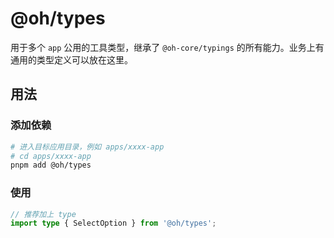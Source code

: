 # @oh/types

用于多个 `app` 公用的工具类型，继承了 `@oh-core/typings` 的所有能力。业务上有通用的类型定义可以放在这里。

## 用法

### 添加依赖

```bash
# 进入目标应用目录，例如 apps/xxxx-app
# cd apps/xxxx-app
pnpm add @oh/types
```

### 使用

```ts
// 推荐加上 type
import type { SelectOption } from '@oh/types';
```
